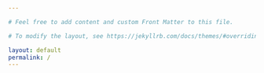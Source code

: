 ```yaml
---

# Feel free to add content and custom Front Matter to this file.

# To modify the layout, see https://jekyllrb.com/docs/themes/#overriding-theme-defaults

layout: default
permalink: /
---
```


<meta http-equiv="refresh" content="0; url=/home">
